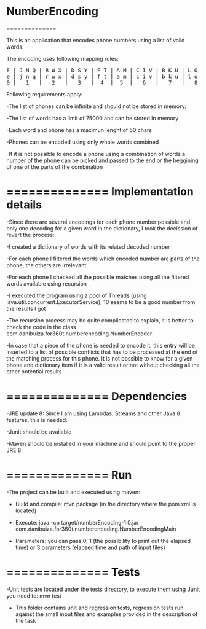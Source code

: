 NumberEncoding
==============
==============

This is an application that encodes phone numbers using a list of valid words.

The encoding uses following mapping rules:

<pre>
E | J N Q | R W X | D S Y | F T | A M | C I V | B K U | L O P | G H Z
e | j n q | r w x | d s y | f t | a m | c i v | b k u | l o p | g h z
0 |   1   |   2   |   3   |  4  |  5  |   6   |   7   |   8   |   9
</pre>

Following requirements apply:

-The list of phones can be infinite and should not be stored in memory.

-The list of words has a limit of 75000 and can be stored in memory

-Each word and phone has a maximun lenght of 50 chars

-Phones can be encoded using only whole words combined

-If it is not possible to encode a phone using a combination of words a number of the phone can be picked and passed to the end or the beggining of one of the parts of the combination

==============
Implementation details
==============
-Since there are several encodings for each phone number possible and only one decoding for a given word in the dictionary, I took the decission of revert the process:

-I created a dictionary of words with its related decoded number

-For each phone I filtered the words which encoded number are parts of the phone, the others are irrelevant

-For each phone I checked all the possible matches using all the filtered words available using recursion

-I executed the program using a pool of Threads (using java.util.concurrent.ExecutorService), 10 seems to be a good number from the results I got

-The recursion process may be quite complicated to explain, it is better to check the code in the class com.danibuiza.for360t.numberencoding.NumberEncoder

-In case that a piece of the phone is needed to encode it, this entry will be inserted to a list of possible conflicts that has to be processed at the end of the matching process for this phone. It is not possible to know for a given phone and dictionary item if it is a valid result or not without checking all the other potential results

==============
Dependencies
==============
-JRE update 8: Since I am using Lambdas, Streams and other Java 8 features, this is needed.

-Junit should be available

-Maven should be installed in your machine and should point to the proper JRE 8

==============
Run
==============
-The project can be built and executed using maven:

- Build and compile: mvn package (in the directory where the pom.xml is located)

- Execute: java -cp target/numberEncoding-1.0.jar com.danibuiza.for360t.numberencoding.NumberEncodingMain

- Parameters: 
you can pass 0, 1 (the possibility to print out the elapsed time) or 3 parameters (elapsed time and path of input files)

==============
Tests
==============

-Unit tests are located under the tests directory, to execute them using Junit you need to: mvn test

- This folder contains unit and regression tests, regression tests run against the small input files and examples provided in the description of the task
